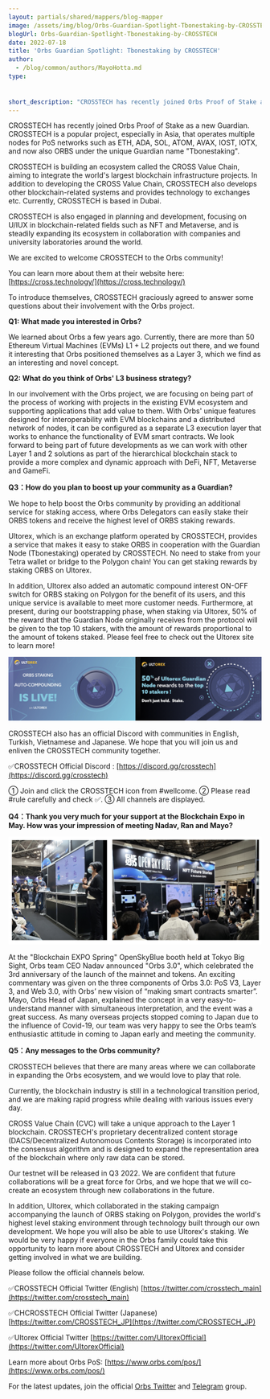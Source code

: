 ```yaml
---
layout: partials/shared/mappers/blog-mapper
image: /assets/img/blog/Orbs-Guardian-Spotlight-Tbonestaking-by-CROSSTECH/bg.jpg
blogUrl: Orbs-Guardian-Spotlight-Tbonestaking-by-CROSSTECH
date: 2022-07-18
title: 'Orbs Guardian Spotlight: Tbonestaking by CROSSTECH'
author:
  - /blog/common/authors/MayoHotta.md
type:


short_description: "CROSSTECH has recently joined Orbs Proof of Stake as a new Guardian. CROSSTECH is a popular project, especially in Asia, that operates multiple nodes for PoS networks such as ETH, ADA, SOL, ATOM, AVAX, IOST, IOTX, and now also ORBS under the unique Guardian name "Tbonestaking"."
---
```


CROSSTECH has recently joined Orbs Proof of Stake as a new Guardian. CROSSTECH is a popular project, especially in Asia, that operates multiple nodes for PoS networks such as ETH, ADA, SOL, ATOM, AVAX, IOST, IOTX, and now also ORBS under the unique Guardian name "Tbonestaking".

CROSSTECH is building an ecosystem called the CROSS Value Chain, aiming to integrate the world's largest blockchain infrastructure projects. In addition to developing the CROSS Value Chain, CROSSTECH also develops other blockchain-related systems and provides technology to exchanges etc. Currently, CROSSTECH is based in Dubai.

CROSSTECH is also engaged in planning and development, focusing on U/IUX in blockchain-related fields such as NFT and Metaverse, and is steadily expanding its ecosystem in collaboration with companies and university laboratories around the world.

We are excited to welcome CROSSTECH to the Orbs community! 

You can learn more about them at their website here: 
[https://cross.technology/](https://cross.technology/)

To introduce themselves, CROSSTECH graciously agreed to answer some questions about their involvement with the Orbs project. 

**Q1: What made you interested in Orbs?**

We learned about Orbs a few years ago. Currently, there are more than 50 Ethereum Virtual Machines (EVMs) L1 + L2 projects out there, and we found it interesting that Orbs positioned themselves as a Layer 3, which we find as an interesting and novel concept. 

**Q2: What do you think of Orbs' L3 business strategy?**

In our involvement with the Orbs project, we are focusing on being part of the process of working with projects in the existing EVM ecosystem and supporting applications that add value to them. With Orbs' unique features designed for interoperability with EVM blockchains and a distributed network of nodes, it can be configured as a separate L3 execution layer that works to enhance the functionality of EVM smart contracts. We look forward to being part of future developments as we can work with other Layer 1 and 2 solutions as part of the hierarchical blockchain stack to provide a more complex and dynamic approach with DeFi, NFT, Metaverse and GameFi.

**Q3：How do you plan to boost up your community as a Guardian?**

We hope to help boost the Orbs community by providing an additional service for staking access, where Orbs Delegators can easily stake their ORBS tokens and receive the highest level of ORBS staking rewards.

Ultorex, which is an exchange platform operated by CROSSTECH, provides a service that makes it easy to stake ORBS in cooperation with the Guardian Node (Tbonestaking) operated by CROSSTECH. No need to stake from your Tetra wallet or bridge to the Polygon chain! You can get staking rewards by staking ORBS on Ultorex.

In addition, Ultorex also added an automatic compound interest ON-OFF switch for ORBS staking on Polygon for the benefit of its users, and this unique service is available to meet more customer needs. Furthermore, at present, during our bootstrapping phase, when staking via Ultorex, 50% of the reward that the Guardian Node originally receives from the protocol will be given to the top 10 stakers, with the amount of rewards proportional to the amount of tokens staked. Please feel free to check out the Ultorex site to learn more!


![ultorex](/assets/img/blog/Orbs-Guardian-Spotlight-Tbonestaking-by-CROSSTECH/image1.png)


CROSSTECH also has an official Discord with communities in English, Turkish, Vietnamese and Japanese. We hope that you will join us and enliven the CROSSTECH community together.

✅CROSSTECH Official Discord : [https://discord.gg/crosstech](https://discord.gg/crosstech)

① Join and click the CROSSTECH icon from #wellcome.
② Please read #rule carefully and check ✅.
③ All channels are displayed.


**Q4：Thank you very much for your support at the Blockchain Expo in May. How was your impression of meeting Nadav, Ran and Mayo?**

![visit](/assets/img/blog/Orbs-Guardian-Spotlight-Tbonestaking-by-CROSSTECH/image2.png)

At the "Blockchain EXPO Spring" OpenSkyBlue booth held at Tokyo Big Sight, Orbs team CEO Nadav announced "Orbs 3.0", which celebrated the 3rd anniversary of the launch of the mainnet and tokens. An exciting commentary was given on the three components of Orbs 3.0: PoS V3, Layer 3, and Web 3.0, with Orbs’ new vision of “making smart contracts smarter”. Mayo, Orbs Head of Japan, explained the concept in a very easy-to-understand manner with simultaneous interpretation, and the event was a great success. As many overseas projects stopped coming to Japan due to the influence of Covid-19, our team was very happy to see the Orbs team’s enthusiastic  attitude in coming to Japan early and meeting the community.


**Q5：Any messages to the Orbs community?**

CROSSTECH believes that there are many areas where we can collaborate in expanding the Orbs ecosystem, and we would love to play that role.

Currently, the blockchain industry is still in a technological transition period, and we are making rapid progress while dealing with various issues every day.

CROSS Value Chain (CVC) will take a unique approach to the Layer 1 blockchain. CROSSTECH's proprietary decentralized content storage (DACS/Decentralized Autonomous Contents Storage) is incorporated into the consensus algorithm and is designed to expand the representation area of ​​the blockchain where only raw data can be stored.

Our testnet will be released in Q3 2022. We are confident that future collaborations will be a great force for Orbs, and we hope that we will co-create an ecosystem through new collaborations in the future.

In addition, Ultorex, which collaborated in the staking campaign accompanying the launch of ORBS staking on Polygon, provides the world's highest level staking environment through technology built through our own development. We hope you will also be able to use Ultorex's staking. We would be very happy if everyone in the Orbs family could take this opportunity to learn more about CROSSTECH and Ultorex and consider getting involved in what we are building.

Please follow the official channels below.

✅CROSSTECH Official Twitter (English)
[https://twitter.com/crosstech_main](https://twitter.com/crosstech_main)

✅CHCROSSTECH Official Twitter (Japanese)
[https://twitter.com/CROSSTECH_JP](https://twitter.com/CROSSTECH_JP)

✅Ultorex Official Twitter
[https://twitter.com/UltorexOfficial](https://twitter.com/UltorexOfficial)



<div class='line-separator'> </div>

Learn more about Orbs PoS:
[https://www.orbs.com/pos/](https://www.orbs.com/pos/)

For the latest updates, join the official [Orbs Twitter](https://twitter.com/orbs_network) and [Telegram](https://t.me/OrbsNetwork) group.

